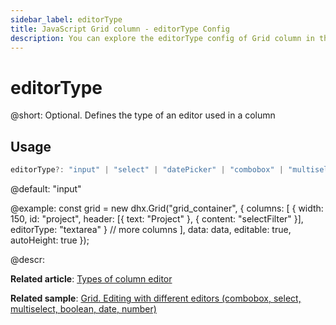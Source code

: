 ```yaml
---
sidebar_label: editorType
title: JavaScript Grid column - editorType Config 
description: You can explore the editorType config of Grid column in the documentation of the DHTMLX JavaScript UI library. Browse developer guides and API reference, try out code examples and live demos, and download a free 30-day evaluation version of DHTMLX Suite.
---
```


# editorType

@short: Optional. Defines the type of an editor used in a column

## Usage

~~~jsx
editorType?: "input" | "select" | "datePicker" | "combobox" | "multiselect" | "textarea" 
~~~

@default: "input"

@example:
const grid = new dhx.Grid("grid_container", {
    columns: [
        {
            width: 150, id: "project", 
            header: [{ text: "Project" }, { content: "selectFilter" }], 
            editorType: "textarea"
        }
    // more columns
    ],
    data: data,
    editable: true,
    autoHeight: true
});

@descr:

**Related article**: [Types of column editor](grid/configuration.md#types-of-column-editor)

**Related sample**: [Grid. Editing with different editors (combobox, select, multiselect, boolean, date, number)
](https://snippet.dhtmlx.com/w2cdossn)

